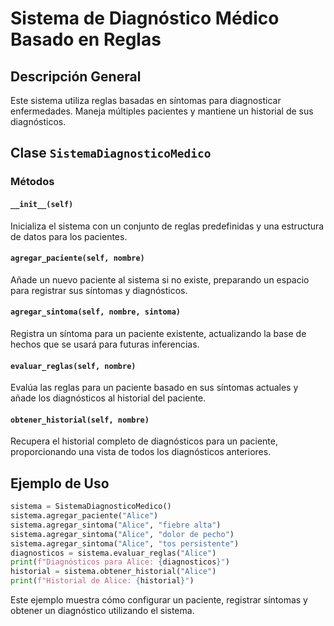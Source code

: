 
# Sistema de Diagnóstico Médico Basado en Reglas

## Descripción General
Este sistema utiliza reglas basadas en síntomas para diagnosticar enfermedades. Maneja múltiples pacientes y mantiene un historial de sus diagnósticos.

## Clase `SistemaDiagnosticoMedico`

### Métodos

#### `__init__(self)`
Inicializa el sistema con un conjunto de reglas predefinidas y una estructura de datos para los pacientes.

#### `agregar_paciente(self, nombre)`
Añade un nuevo paciente al sistema si no existe, preparando un espacio para registrar sus síntomas y diagnósticos.

#### `agregar_sintoma(self, nombre, sintoma)`
Registra un síntoma para un paciente existente, actualizando la base de hechos que se usará para futuras inferencias.

#### `evaluar_reglas(self, nombre)`
Evalúa las reglas para un paciente basado en sus síntomas actuales y añade los diagnósticos al historial del paciente.

#### `obtener_historial(self, nombre)`
Recupera el historial completo de diagnósticos para un paciente, proporcionando una vista de todos los diagnósticos anteriores.

## Ejemplo de Uso

```python
sistema = SistemaDiagnosticoMedico()
sistema.agregar_paciente("Alice")
sistema.agregar_sintoma("Alice", "fiebre alta")
sistema.agregar_sintoma("Alice", "dolor de pecho")
sistema.agregar_sintoma("Alice", "tos persistente")
diagnosticos = sistema.evaluar_reglas("Alice")
print(f"Diagnósticos para Alice: {diagnosticos}")
historial = sistema.obtener_historial("Alice")
print(f"Historial de Alice: {historial}")
```

Este ejemplo muestra cómo configurar un paciente, registrar síntomas y obtener un diagnóstico utilizando el sistema.